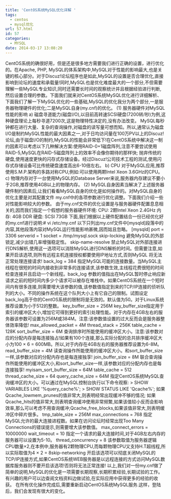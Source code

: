 ```yaml
---
title: 'CentOS系统MySQL优化详解 '
tags:
  - centos
  - mysql优化
url: 57.html
id: 57
categories:
  - MYSQL
date: 2014-03-17 13:08:20
---
```


CentOS系统的确很好用，但是还是很多地方需要我们进行正确的设置，进行优化的。在Apache, PHP, MySQL的体系架构中,MySQL对于性能的影响最大,也是关键的核心部分。对于Discuz!论坛程序也是如此,MySQL的设置是否合理优化,直接影响到论坛的速度和承载量!同时,MySQL也是优化难度最大的一个部分,不但需要理解一些MySQL专业知识,同时还需要长时间的观察统计并且根据经验进行判断,然后设置合理的参数。下面我们就来对CentOS系统MySQL优化进行详细解析、 下面我们了解一下MySQL优化的一些基础,MySQL的优化我分为两个部分,一是服务器物理硬件的优化;二是MySQL自身(my.cnf)的优化。 (1) 服务器硬件对MySQL性能的影响 a) 磁盘寻道能力(磁盘I/O),以目前高转速SCSI硬盘(7200转/秒)为例,这种硬盘理论上每秒寻道7200次,这是物理特性决定的,没有办法改变。 MySQL每秒钟都在进行大量、复杂的查询操作,对磁盘的读写量可想而知。所以,通常认为磁盘I/O是制约MySQL性能的最大因素之一,对于日均访问量在100万PV以上的Discuz!论坛,由于磁盘I/O的制约,MySQL的性能会非常低下!在CentOS系统中解决这一制约因素可以考虑以下几种解决方案:使用RAID-0+1磁盘阵列,注意不要尝试使用RAID-5,MySQL在RAID-5磁盘阵列上的效率不会像你期待的那样快; 抛弃传统的硬盘,使用速度更快的闪存式存储设备。经过Discuz!公司技术工程的测试,使用闪存式存储设备可比传统硬盘速度高出6-10倍左右。 b) CPU 对于MySQL应用,推荐使用S.M.P.架构的多路对称CPU,例如:可以使用两颗Intel Xeon 3.6GHz的CPU。 c) 物理内存对于一台使用MySQL的Database Server来说,服务器内存建议不要小于2GB,推荐使用4GB以上的物理内存。 (2) MySQL自身因素当解决了上述服务器硬件制约因素后,让我们看看MySQL自身的优化是如何操作的。对MySQL自身的优化主要是对其配置文件 my.cnf中的各项参数进行优化调整。下面我们介绍一些对性能影响较大的参数。 由于my.cnf文件的优化设置是与服务器硬件配置息息相关的,因而我们指定一个假想的服务器硬件环境: CPU: 2颗Intel Xeon 2.4GHz 内存: 4GB DDR 硬盘: SCSI 73GB 下面,我们根据以上硬件配置结合一份已经优化好的my.cnf进行说明:# vi /etc/my.cnf 以下只列出my.cnf文件中\[mysqld\]段落中的内容,其他段落内容对MySQL运行性能影响甚微,因而姑且忽略。 \[mysqld\] port = 3306 serverid = 1 socket = /tmp/mysql.sock skip-locking 避免MySQL的外部锁定,减少出错几率增强稳定性。 skip-name-resolve 禁止MySQL对外部连接进行DNS解析,使用这一选项可以消除MySQL进行DNS解析的时间。但需要注意,如果开启该选项,则所有远程主机连接授权都要使用IP地址方式,否则MySQL 将无法正常处理连接请求! back\_log = 384 指定MySQL可能的连接数量。当MySQL主线程在很短的时间内接收到非常多的连接请求,该参数生效,主线程花费很短的时间检查连接并且启动一个新线程。back\_log 参数的值指出在MySQL暂时停止响应新请求之前的短时间内多少个请求可以被存在堆栈中。如果CentOS系统在一个短时间内有很多连接,则需要增大该参数的值,该参数值指定到来的TCP/IP连接的侦听队列的大小。不同的操作系统在这个队列大小上有它自己的限制。试图设定back\_log高于你的CentOS系统的限制将是无效的。默认值为50。对于Linux系统推荐设置为小于512的整数。 key\_buffer\_size = 256M key\_buffer\_size指定用于索引的缓冲区大小,增加它可得到更好的索引处理性能。对于内存在4GB左右的服务器该参数可设置为256M或384M。注意:该参数值设置的过大反而会是服务器整体效率降低! max\_allowed\_packet = 4M thread\_stack = 256K table\_cache = 128K sort\_buffer\_size = 6M 查询排序时所能使用的缓冲区大小。注意:该参数对应的分配内存是每连接独占!如果有100个连接,那么实际分配的总共排序缓冲区大小为100 × 6 = 600MB。所以,对于内存在4GB左右的服务器推荐设置为6-8M。 read\_buffer\_size = 4M 读查询操作所能使用的缓冲区大小。和sort\_buffer\_size一样,该参数对应的分配内存也是每连接独享! join\_buffer\_size = 8M 联合查询操作所能使用的缓冲区大小,和sort\_buffer\_size一样,该参数对应的分配内存也是每连接独享! myisam\_sort\_buffer\_size = 64M table\_cache = 512 thread\_cache\_size = 64 query\_cache\_size = 64M 指定CentOS系统MySQL查询缓冲区的大小。可以通过在MySQL控制台执行以下命令观察: > SHOW VARIABLES LIKE '%query\_cache%'; > SHOW STATUS LIKE 'Qcache%'; 如果Qcache\_lowmem\_prunes的值非常大,则表明经常出现缓冲不够的情况; 如果Qcache\_hits的值非常大,则表明查询缓冲使用非常频繁,如果该值较小反而会影响效率,那么可以考虑不用查询缓冲;Qcache\_free\_blocks,如果该值非常大,则表明缓冲区中碎片很多。 tmp\_table\_size = 256M max\_connections = 768 指定MySQL允许的最大连接进程数。如果在访问论坛时经常出现Too Many Connections的错误提示,则需要增大该参数值。 max\_connect\_errors = 10000000 wait\_timeout = 10 指定一个请求的最大连接时间,对于4GB左右内存的服务器可以设置为5-10。 thread\_concurrency = 8 该参数取值为服务器逻辑CPU数量×2,在本例中,服务器有2颗物理CPU,而每颗物理CPU又支持H.T超线程,所以实际取值为4 × 2 = 8skip-networking 开启该选项可以彻底关闭MySQL的TCP/IP连接方式,如果CentOS系统WEB服务器是以远程连接的方式访问MySQL数据库服务器则不要开启该选项!否则将无法正常连接! 以上,我们对一份my.cnf做了简单的说明,MySQL的优化是一项需要长期观察,长期积累经验,长期试验的工作。有兴趣的用户可以边查阅文档资料边做试验,在实际应用中获得更多的经验的收获。 在所有优化操作完成后,需要重新启动CentOS系统MySQL服务.这样，登陆后，我们会发现有很大的变化。
